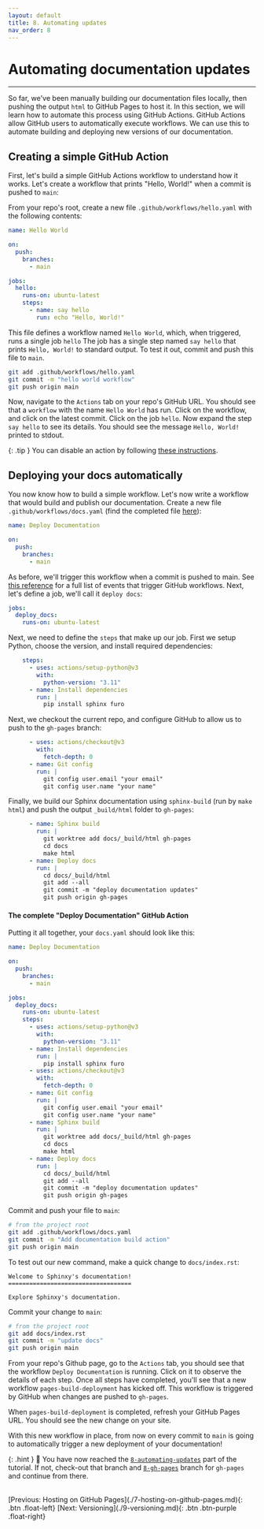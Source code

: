 ```yaml
---
layout: default
title: 8. Automating updates
nav_order: 8
---
```


# Automating documentation updates

---

So far, we've been manually building our documentation files locally, then pushing the output
`html` to GitHub Pages to host it. In this section, we will learn how to automate this process
using GitHub Actions. GitHub Actions allow GitHub users to automatically execute workflows. We can
use this to automate building and deploying new versions of our documentation.

## Creating a simple GitHub Action

First, let's build a simple GitHub Actions workflow to understand how it works. Let's create a
workflow that prints "Hello, World!" when a commit is pushed to `main`:

From your repo's root, create a new file `.github/workflows/hello.yaml` with the following
contents:

```yaml
name: Hello World

on:
  push:
    branches:
      - main

jobs:
  hello:
    runs-on: ubuntu-latest
    steps:
      - name: say hello
        run: echo "Hello, World!"
```

This file defines a workflow named `Hello World`, which, when triggered, runs a single job `hello`
The job has a single step named `say hello` that prints `Hello, World!` to standard output. To test
it out, commit and push this file to `main`.

```sh
git add .github/workflows/hello.yaml
git commit -m "hello world workflow"
git push origin main
```

Now, navigate to the `Actions` tab on your repo's GitHub URL. You should see that a `workflow` with
the name `Hello World` has run. Click on the workflow, and click on the latest commit. Click on the
job `hello`. Now expand the step `say hello` to see its details. You should see the message
`Hello, World!` printed to stdout.

{: .tip }
You can disable an action by following
[these instructions](https://docs.github.com/en/actions/managing-workflow-runs/disabling-and-enabling-a-workflow).

## Deploying your docs automatically

You now know how to build a simple workflow. Let's now write a workflow that would build and
publish our documentation. Create a new file `.github/workflows/docs.yaml` (find the completed file
[here](#the-complete-deploy-documentation-github-action)):

```yaml
name: Deploy Documentation

on:
  push:
    branches:
      - main
```

As before, we'll trigger this workflow when a commit is pushed to main. See
[this reference](https://docs.github.com/en/actions/using-workflows/events-that-trigger-workflows)
for a full list of events that trigger GitHub workflows. Next, let's define a job, we'll call it
`deploy docs`:

```yaml
jobs:
  deploy_docs:
    runs-on: ubuntu-latest
```

Next, we need to define the `steps` that make up our job. First we setup Python, choose the
version, and install required dependencies:

```yaml
    steps:
      - uses: actions/setup-python@v3
        with:
          python-version: "3.11"
      - name: Install dependencies
        run: |
          pip install sphinx furo
```

Next, we checkout the current repo, and configure GitHub to allow us to push to the `gh-pages`
branch:

```yaml
      - uses: actions/checkout@v3
        with:
          fetch-depth: 0
      - name: Git config
        run: |
          git config user.email "your email"
          git config user.name "your name"
```

Finally, we build our Sphinx documentation using `sphinx-build` (run by `make html`) and push the
output `_build/html` folder to `gh-pages`:

```yaml
      - name: Sphinx build
        run: |
          git worktree add docs/_build/html gh-pages
          cd docs
          make html
      - name: Deploy docs
        run: |
          cd docs/_build/html
          git add --all
          git commit -m "deploy documentation updates"
          git push origin gh-pages
```

#### The complete "Deploy Documentation" GitHub Action

Putting it all together, your `docs.yaml` should look like this:

```yaml
name: Deploy Documentation

on:
  push:
    branches:
      - main

jobs:
  deploy_docs:
    runs-on: ubuntu-latest
    steps:
      - uses: actions/setup-python@v3
        with:
          python-version: "3.11"
      - name: Install dependencies
        run: |
          pip install sphinx furo
      - uses: actions/checkout@v3
        with:
          fetch-depth: 0
      - name: Git config
        run: |
          git config user.email "your email"
          git config user.name "your name"
      - name: Sphinx build
        run: |
          git worktree add docs/_build/html gh-pages
          cd docs
          make html
      - name: Deploy docs
        run: |
          cd docs/_build/html
          git add --all
          git commit -m "deploy documentation updates"
          git push origin gh-pages
```

Commit and push your file to `main`:

```sh
# from the project root
git add .github/workflows/docs.yaml
git commit -m "Add documentation build action"
git push origin main
```

To test out our new command, make a quick change to `docs/index.rst`:

```
Welcome to Sphinxy's documentation!
===================================

Explore Sphinxy's documentation.
```

Commit your change to `main`:

```sh
# from the project root
git add docs/index.rst
git commit -m "update docs"
git push origin main
```

From your repo's Github page, go to the `Actions` tab, you should see that the workflow `Deploy Documentation` is running. Click on it to observe the details of each step. Once all steps have
completed, you'll see that a new workflow `pages-build-deployment` has kicked off. This workflow is
triggered by GitHub when changes are pushed to `gh-pages`.

When `pages-build-deployment` is completed, refresh your GitHub Pages URL. You should see the new
change on your site.

With this new workflow in place, from now on every commit to `main` is going to automatically
trigger a new deployment of your documentation!

{: .hint }
🙌 You have now reached the
[`8-automating-updates`](https://github.com/aelsayed95/sphinxy/tree/8-automating-updates) part
of the tutorial. If not, check-out that branch and
[`8-gh-pages`](https://github.com/aelsayed95/sphinxy/tree/8-gh-pages) branch for `gh-pages` and
continue from there.

<br />
[Previous: Hosting on GitHub Pages](./7-hosting-on-github-pages.md){: .btn .float-left}
[Next: Versioning](./9-versioning.md){: .btn .btn-purple .float-right}
<br />
